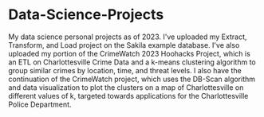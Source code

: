 # Data-Science-Projects
My data science personal projects as of 2023. I've uploaded my Extract, Transform, and Load project on the Sakila example database. I've also uploaded my portion of the CrimeWatch 2023 Hoohacks Project, which is an ETL on Charlottesville Crime Data and a k-means clustering algorithm to group similar crimes by location, time, and threat levels. I also have the continuation of the CrimeWatch project, which uses the DB-Scan algorithm and data visualization to plot the clusters on a map of Charlottesville on different values of k, targeted towards applications for the Charlottesville Police Department.
